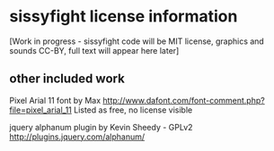 # sissyfight license information

[Work in progress - sissyfight code will be MIT license, graphics and sounds CC-BY, full text will appear here later]

## other included work

Pixel Arial 11 font by Max
http://www.dafont.com/font-comment.php?file=pixel_arial_11
Listed as free, no license visible

jquery alphanum plugin by Kevin Sheedy - GPLv2
http://plugins.jquery.com/alphanum/
